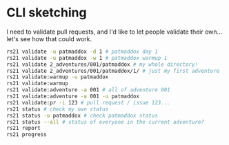 # CLI sketching

I need to validate pull requests, and I'd like to let people validate their own...
let's see how that could work.

```bash
rs21 validate -u patmaddox -d 1 # patmaddox day 1
rs21 validate -u patmaddox -w 1 # patmaddox warmup 1
rs21 validate 2_adventures/001/patmaddox # my whole directory!
rs21 validate 2_adventures/001/patmaddox/1/ # just my first adventure
rs21 validate:warmup -u patmaddox
rs21 validate:warmup
rs21 validate:adventure -a 001 # all of adventure 001
rs21 validate:adventure -a 001 -u patmaddox
rs21 validate:pr -i 123 # pull request / issue 123...
rs21 status # check my own status
rs21 status -u patmaddox # check patmaddox status
rs21 status --all # status of everyone in the current adventure?
rs21 report
rs21 progress
```

